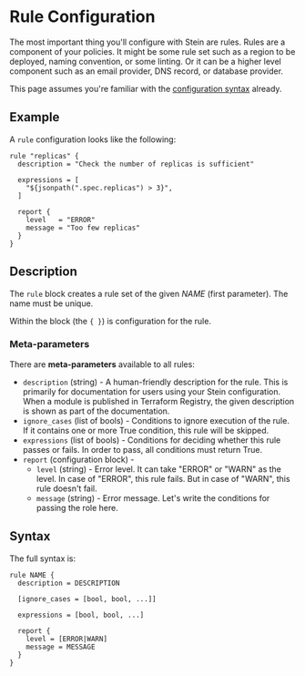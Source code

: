 # Rule Configuration

The most important thing you'll configure with Stein are rules. Rules are a component of your policies. It might be some rule set such as a region to be deployed, naming convention, or some linting. Or it can be a higher level component such as an email provider, DNS record, or database provider.

This page assumes you're familiar with the [configuration syntax]() already.

## Example

A `rule` configuration looks like the following:

```hcl
rule "replicas" {
  description = "Check the number of replicas is sufficient"

  expressions = [
    "${jsonpath(".spec.replicas") > 3}",
  ]

  report {
    level   = "ERROR"
    message = "Too few replicas"
  }
}
```

## Description

The `rule` block creates a rule set of the given *NAME* (first parameter). The name must be unique.

Within the block (the `{ }`) is configuration for the rule.

### Meta-parameters

There are **meta-parameters** available to all rules:

- `description` (string) - A human-friendly description for the rule. This is primarily for documentation for users using your Stein configuration. When a module is published in Terraform Registry, the given description is shown as part of the documentation.
- `ignore_cases` (list of bools) - Conditions to ignore execution of the rule. If it contains one or more True condition, this rule will be skipped.
- `expressions` (list of bools) - Conditions for deciding whether this rule passes or fails. In order to pass, all conditions must return True.
- `report` (configuration block) -
    - `level` (string) - Error level. It can take "ERROR" or "WARN" as the level. In case of "ERROR", this rule fails. But in case of "WARN", this rule doesn't fail.
    - `message` (string) - Error message. Let's write the conditions for passing the role here.

## Syntax

The full syntax is:

```hcl
rule NAME {
  description = DESCRIPTION

  [ignore_cases = [bool, bool, ...]]

  expressions = [bool, bool, ...]

  report {
    level = [ERROR|WARN]
    message = MESSAGE
  }
}
```

